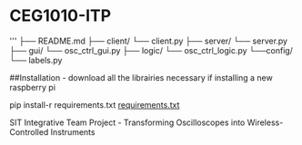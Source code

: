 # CEG1010-ITP

'''
├── README.md
├── client/
  └── client.py
├── server/
  └── server.py
├── gui/
  └── osc_ctrl_gui.py
├── logic/
  └── osc_ctrl_logic.py
└──config/
  └── labels.py

##Installation - download all the librairies necessary if installing a new raspberry pi

pip install-r requirements.txt
[requirements.txt](https://github.com/user-attachments/files/20881054/requirements.txt)

SIT Integrative Team Project - Transforming Oscilloscopes into Wireless-Controlled Instruments
